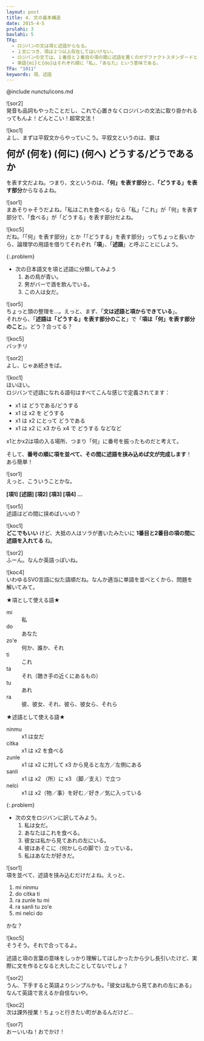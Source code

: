 ```yaml
---
layout: post
title: 4. 文の基本構造
date: 2015-4-5
prulahi: 3
bavlahi: 5
TFq:
  - ロジバンの文は項と述語からなる。
  - １文につき、項は２つ以上存在してはいけない。
  - ロジバンの文では、１番目と２番目の項の間に述語を置くのがデファクトスタンダードとなっている。
  - 単語{mi}と{do}はそれぞれ順に「私」、「あなた」という意味である。
TFa: "1011"
keywords: 項、述語
---
```

@include nunctu/icons.md

![sor2]  
発音も品詞もやったことだし、これで心置きなくロジバンの文法に取り掛かれるってもんよ！どんとこい！超常文法！

![koc1]  
よし、まずは平叙文からやっていこう。平叙文というのは、要は

**<font size="+2">何が (何を) (何に) (何へ) どうする/どうであるか</font>**

を表す文だよね。つまり、文というのは、**「何」を表す部分**と、**「どうする」を表す部分**からなるよね。

![sor1]  
まあそりゃそうだよね。「私はこれを食べる」なら「私」「これ」が「何」を表す部分で、「食べる」が「どうする」を表す部分だよね。

![koc5]  
だね。「「何」を表す部分」とか「「どうする」を表す部分」ってちょっと長いから、論理学の用語を借りてそれぞれ「**項**」、「**述語**」と呼ぶことにしよう。

{:.problem}
- 次の日本語文を項と述語に分類してみよう
  1. あの鳥が青い。
  1. 男がバーで酒を飲んでいる。
  1. この人は女だ。

![sor5]  
ちょっと頭の整理を...。えっと、まず、「**文は述語と項からできている**」。  
それから、「**述語は「どうする」を表す部分のこと**」で「**項は「何」を表す部分のこと**」。どう？合ってる？

![koc5]  
バッチリ

![sor2]  
よし、じゃあ続きをば。

![koc1]  
ほいほい。    
ロジバンで述語になれる語句はすべてこんな感じで定義されてます：

- x1 は どうである/どうする
- x1 は x2 を どうする
- x1 は x2 にとって どうである
- x1 は x2 に x3 から x4 で どうする
などなど

x1とかx2は項の入る場所、つまり「何」に番号を振ったものだと考えて。

そして、**番号の順に項を並べて、その間に述語を挟み込めば文が完成します**！ あら簡単！

![sor1]  
えっと、こういうことかな。

**[項1] [述語] [項2] [項3] [項4] …**

![sor5]  
述語はどの間に挟めばいいの？

![koc1]  
**どこでもいい** けど、大抵の人はソラが書いたみたいに **1番目と2番目の項の間に述語を入れてる** ね。

![sor2]  
ふーん。なんか英語っぽいね。

![koc4]  
いわゆるSVO言語に似た語順だね。なんか適当に単語を並べとくから、問題を解いてみて。


★項として使える語★

<dl class="valsi">
<dt>mi</dt>
<dd >私</dd>
<dt>do</dt>
<dd >あなた</dd>
<dt>zo'e</dt>
<dd >何か、誰か、それ</dd>
<dt>ti</dt>
<dd >これ</dd>
<dt>ta</dt>
<dd >それ（聴き手の近くにあるもの）</dd>
<dt>tu</dt>
<dd >あれ</dd>
<dt>ra</dt>
<dd >彼、彼女、それ、彼ら、彼女ら、それら</dd>
</dl>


★述語として使える語★

<dl class="valsi">
<dt>ninmu</dt>
<dd >x1 は女だ</dd>
<dt>citka</dt>
<dd >x1 は x2 を食べる</dd>
<dt>zunle</dt>
<dd >x1 は x2 に対して x3 から見ると左方／左側にある</dd>
<dt>sanli</dt>
<dd >x1 は x2 （所）に x3 （脚／支え）で立つ</dd>
<dt>nelci</dt>
<dd >x1 は x2（物／事）を好む／好き／気に入っている</dd>
</dl>

{:.problem}
- 次の文をロジバンに訳してみよう。
  1. 私は女だ。
  2. あなたはこれを食べる。
  3. 彼女は私から見てあれの左にいる。
  4. 彼はあそこに（何かしらの脚で）立っている。
  5. 私はあなたが好きだ。


![sor1]  
項を並べて、述語を挟み込むだけだよね。えっと、


1. mi ninmu
2. do citka ti
3. ra zunle tu mi
4. ra sanli tu zo'e
5. mi nelci do

かな？


![koc5]  
そうそう。それで合ってるよ。

述語と項の言葉の意味をしっかり理解してほしかったから少し長引いたけど、実際に文を作るとなると大したことしてないでしょ？

![sor2]  
うん、下手すると英語よりシンプルかも。「彼女は私から見てあれの左にある」なんて英語で言えるか自信ないや。

![koc2]  
次は課外授業！ちょっと行きたい町があるんだけど...

![sor7]  
おーいいね！おでかけ！
